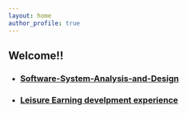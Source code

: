 ```yaml
---
layout: home
author_profile: true
---
```


## Welcome!!

<!-- Jekyll Themes + Markdown -->



- ### [Software-System-Analysis-and-Design](swsad/Software-System-Analysis-and-Design)

- ### [Leisure Earning develpment experience](LeiEarn)

